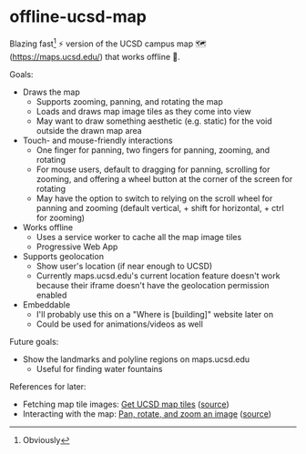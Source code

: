 # offline-ucsd-map

Blazing fast[^1] ⚡ version of the UCSD campus map 🗺 (https://maps.ucsd.edu/) that works offline 🌳.

[^1]: Obviously

Goals:

- Draws the map
  - Supports zooming, panning, and rotating the map
  - Loads and draws map image tiles as they come into view
  - May want to draw something aesthetic (e.g. static) for the void outside the drawn map area
- Touch- and mouse-friendly interactions
  - One finger for panning, two fingers for panning, zooming, and rotating
  - For mouse users, default to dragging for panning, scrolling for zooming, and offering a wheel button at the corner of the screen for rotating
  - May have the option to switch to relying on the scroll wheel for panning and zooming (default vertical, + shift for horizontal, + ctrl for zooming)
- Works offline
  - Uses a service worker to cache all the map image tiles
  - Progressive Web App
- Supports geolocation
  - Show user's location (if near enough to UCSD)
  - Currently maps.ucsd.edu's current location feature doesn't work because their iframe doesn't have the geolocation permission enabled
- Embeddable
  - I'll probably use this on a "Where is [building]" website later on
  - Could be used for animations/videos as well

Future goals:

- Show the landmarks and polyline regions on maps.ucsd.edu
  - Useful for finding water fountains

References for later:

- Fetching map tile images: [Get UCSD map tiles](https://sheeptester.github.io/words-go-here/misc/ucsd-map.html) ([source](https://github.com/SheepTester/words-go-here/blob/master/misc/ucsd-map.html))
- Interacting with the map: [Pan, rotate, and zoom an image](https://sheeptester.github.io/words-go-here/misc/pan-rotate-zoom.html) ([source](https://github.com/SheepTester/words-go-here/blob/master/misc/pan-rotate-zoom.html))
